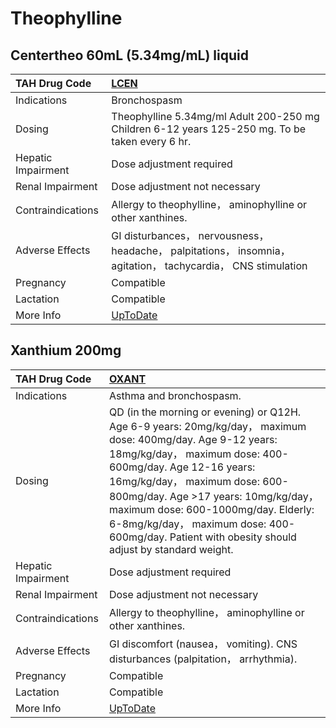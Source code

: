 # Theophylline

## Centertheo 60mL (5.34mg/mL) liquid

| TAH Drug Code      | [LCEN](https://www.tahsda.org.tw/drugs/hissearch.php?drug_code=LCEN)                                           |
|:-------------------|:---------------------------------------------------------------------------------------------------------------|
| Indications        | Bronchospasm                                                                                                   |
| Dosing             | Theophylline 5.34mg/ml Adult 200-250 mg Children 6-12 years 125-250 mg. To be taken every 6 hr.                |
| Hepatic Impairment | Dose adjustment required                                                                                       |
| Renal Impairment   | Dose adjustment not necessary                                                                                  |
| Contraindications  | Allergy to theophylline， aminophylline or other xanthines.                                                    |
| Adverse Effects    | GI disturbances， nervousness， headache， palpitations， insomnia， agitation， tachycardia， CNS stimulation |
| Pregnancy          | Compatible                                                                                                     |
| Lactation          | Compatible                                                                                                     |
| More Info          | [UpToDate](https://www.uptodate.com/contents/theophylline-drug-information)                                    |

## Xanthium 200mg

| TAH Drug Code      | [OXANT](https://www.tahsda.org.tw/drugs/hissearch.php?drug_code=OXANT)                                                                                                                                                                                                                                                                                                                      |
|:-------------------|:--------------------------------------------------------------------------------------------------------------------------------------------------------------------------------------------------------------------------------------------------------------------------------------------------------------------------------------------------------------------------------------------|
| Indications        | Asthma and bronchospasm.                                                                                                                                                                                                                                                                                                                                                                    |
| Dosing             | QD (in the morning or evening) or Q12H. Age 6-9 years: 20mg/kg/day， maximum dose: 400mg/day. Age 9-12 years: 18mg/kg/day， maximum dose: 400-600mg/day. Age 12-16 years: 16mg/kg/day， maximum dose: 600-800mg/day. Age >17 years: 10mg/kg/day， maximum dose: 600-1000mg/day. Elderly: 6-8mg/kg/day， maximum dose: 400-600mg/day. Patient with obesity should adjust by standard weight. |
| Hepatic Impairment | Dose adjustment required                                                                                                                                                                                                                                                                                                                                                                    |
| Renal Impairment   | Dose adjustment not necessary                                                                                                                                                                                                                                                                                                                                                               |
| Contraindications  | Allergy to theophylline， aminophylline or other xanthines.                                                                                                                                                                                                                                                                                                                                 |
| Adverse Effects    | GI discomfort (nausea， vomiting). CNS disturbances (palpitation， arrhythmia).                                                                                                                                                                                                                                                                                                             |
| Pregnancy          | Compatible                                                                                                                                                                                                                                                                                                                                                                                  |
| Lactation          | Compatible                                                                                                                                                                                                                                                                                                                                                                                  |
| More Info          | [UpToDate](https://www.uptodate.com/contents/theophylline-drug-information)                                                                                                                                                                                                                                                                                                                 |

